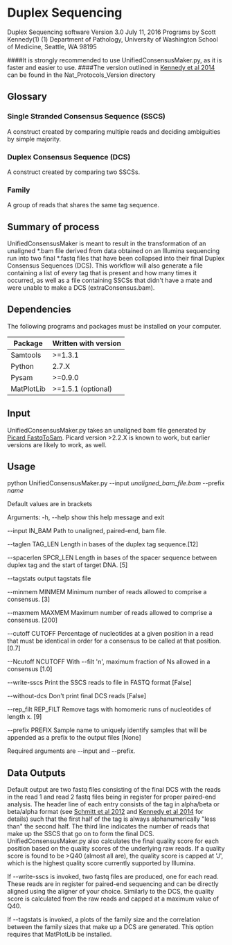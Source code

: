 Duplex Sequencing
=================

Duplex Sequencing software
Version 3.0
July 11, 2016
Programs by Scott Kennedy(1)
(1) Department of Pathology, University of Washington School of Medicine, Seattle, WA 98195  

####It is strongly recommended to use UnifiedConsensusMaker.py, as it is faster and easier to use.
####The version outlined in [Kennedy et al 2014](http://www.ncbi.nlm.nih.gov/pubmed/25299156) can be found in the Nat_Protocols_Version directory

## Glossary

### Single Stranded Consensus Sequence (SSCS)

A construct created by comparing multiple reads and deciding ambiguities by
simple majority.

### Duplex Consensus Sequence (DCS)

A construct created by comparing two SSCSs.

### Family

A group of reads that shares the same tag sequence.

## Summary of process

UnifiedConsensusMaker is meant to result in the transformation of
an unaligned *.bam file derived from data obtained on an
Illumina sequencing run into two final *.fastq files that have been
collapsed into their final Duplex Consensus Sequences (DCS).
This workflow will also generate a file containing a list of every tag 
that is present and how many times it occurred, as well as a file 
containing SSCSs that didn't have a mate and
were unable to make a DCS (extraConsensus.bam).

## Dependencies

The following programs and packages must be installed on your computer.

Package       | Written with version
------------- | --------------------
Samtools      | >=1.3.1
Python        | 2.7.X
Pysam         | >=0.9.0
MatPlotLib    | >=1.5.1 (optional)

## Input
UnifiedConsensusMaker.py takes an unaligned bam file generated by [Picard
FastqToSam](https://broadinstitute.github.io/picard/command-line-overview.html). Picard version >2.2.X is known to work, but earlier versions 
are likely to work, as well.

## Usage

python UnifiedConsensusMaker.py --input <i>unaligned_bam_file.bam</i> --prefix <i>name</i>

Default values are in brackets

Arguments:
  -h, --help            show this help message and exit
  
  --input IN_BAM        Path to unaligned, paired-end, bam file.
  
  --taglen TAG_LEN      Length in bases of the duplex tag sequence.[12]
  
  --spacerlen SPCR_LEN  Length in bases of the spacer sequence between duplex
                        tag and the start of target DNA. [5]
                        
  --tagstats            output tagstats file
  
  --minmem MINMEM       Minimum number of reads allowed to comprise a
                        consensus. [3]
                        
  --maxmem MAXMEM       Maximum number of reads allowed to comprise a
                        consensus. [200]
                        
  --cutoff CUTOFF       Percentage of nucleotides at a given position in 
                        a read that must be identical in order for a 
                        consensus to be called at that position. [0.7]
                        
  --Ncutoff NCUTOFF     With --filt 'n', maximum fraction of Ns allowed 
                        in a consensus [1.0]
                        
  --write-sscs          Print the SSCS reads to file in FASTQ format
                        [False]
                        
  --without-dcs         Don't print final DCS reads [False]
  
  --rep_filt REP_FILT   Remove tags with homomeric runs of nucleotides of
                        length x. [9]
                        
  --prefix PREFIX       Sample name to uniquely identify samples that 
                        will be appended as a prefix to the output files [None]

Required arguments are --input and --prefix.

## Data Outputs

Default output are two fastq files consisting of the final DCS
with the reads in the read 1 and read 2 fastq files being in register for proper
paired-end analysis. The header line of each entry consists of the tag in alpha/beta
or beta/alpha format (see [Schmitt et al 2012](http://www.ncbi.nlm.nih.gov/pubmed/22853953) and [Kennedy et al 2014](http://www.ncbi.nlm.nih.gov/pubmed/25299156) for details) 
such that the first half of the tag is always alphanumerically "less than" the
second half. The third line indicates the number of reads that make up the SSCS that
go on to form the final DCS. UnifiedConsensusMaker.py also calculates the final 
quality score for each position based on the quality scores of the underlying raw
reads. If a quality score is found to be >Q40 (almost all are), the quality score
is capped at 'J', which is the highest quality score currently supported by Illumina.

If --write-sscs is invoked, two fastq files are produced, one for each read. 
These reads are in register for paired-end sequencing and can be directly aligned 
using the aligner of your choice. Similarly to the DCS, the quality score is
calculated from the raw reads and capped at a maximum value of Q40.

If --tagstats is invoked, a plots of the family size and the correlation between
the family sizes that make up a DCS are generated.  This option requires that 
MatPlotLib be installed.

